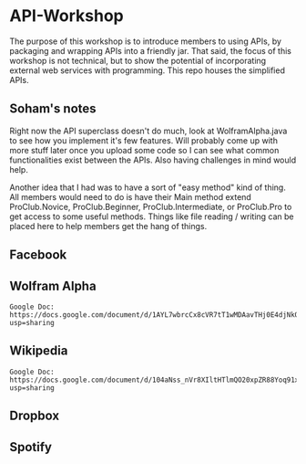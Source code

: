 # API-Workshop
The purpose of this workshop is to introduce members to using APIs, by packaging and wrapping APIs into a friendly jar. That said, the focus of this workshop is not technical, but to show the potential of incorporating external web services with programming. This repo houses the simplified APIs.


## Soham's notes

Right now the API superclass doesn't do much, look at WolframAlpha.java to see how you implement it's few features. Will probably come up with more stuff later once you upload some code so I can see what common functionalities exist between the APIs. Also having challenges in mind would help.


Another idea that I had was to have a sort of "easy method" kind of thing. All members would need to do is have their Main method extend ProClub.Novice, ProClub.Beginner, ProClub.Intermediate, or ProClub.Pro to get access to some useful methods. Things like file reading / writing can be placed here to help members get the hang of things.



## Facebook

## Wolfram Alpha

	Google Doc: https://docs.google.com/document/d/1AYL7wbrcCx8cVR7tT1wMDAavTHj0E4djNkOaB25OHjw/edit?usp=sharing

## Wikipedia

	Google Doc: https://docs.google.com/document/d/104aNss_nVr8XIltHTlmQO20xpZR88Yoq91x9j5jyEzI/edit?usp=sharing

## Dropbox

## Spotify
